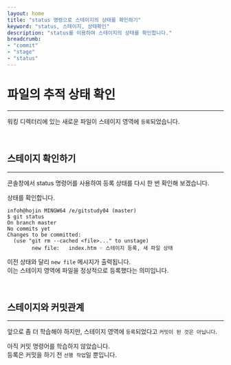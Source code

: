 ```yaml
---
layout: home
title: "status 명령으로 스테이지의 상태를 확인하기"
keyword: "status, 스테이지, 상태확인"
description: "status를 이용하여 스테이지의 상태를 확인합니다."
breadcrumb:
- "commit"
- "stage"
- "status"
---
```


# 파일의 추적 상태 확인
---
워킹 디렉터리에 있는 새로운 파일이 스테이지 영역에 `등록`되었습니다.  

<br>

## 스테이지 확인하기
---
콘솔창에서 status 명령어를 사용하여 등록 상태를 다시 한 번 확인해 보겠습니다.  

상태를 확인합니다.
```
infoh@hojin MINGW64 /e/gitstudy04 (master)
$ git status 
On branch master
No commits yet
Changes to be committed:
  (use "git rm --cached <file>..." to unstage)
        new file:   index.htm ☜ 스테이지 등록, 새 파일 상태
```

이전 상태와 달리 `new file` 메시지가 출력됩니다.  
이는 스테이지 영역에 파일을 정상적으로 등록했다는 의미입니다.  

<br>

## 스테이지와 커밋관계
---
앞으로 좀 더 학습해야 하지만, 스테이지 영역에 `등록`되었다고 `커밋이 된 것은 아닙니다`.  

아직 커밋 명령어를 학습하지 않았습니다.  
등록은 커밋을 하기 전 `선행 작업`일 뿐입니다.  

<br>